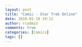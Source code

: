 ```yaml
---
layout: post
title: "Comic - Star Trek Online"
date: 2010-02-10 19:12
author: rcadmin
comments: true
categories: [Comics]
tags: []
---
```

<a href="http://bitsmack.com/comics/2010/02/10/comic-star-trek-online/"><img src="http://dl.bitsmack.com/uploads/2010/02/201002101.jpg" alt="" title="To boldly stay home, eating more pizza rolls than anyone has ever eaten before."  class="alignnone size-full wp-image-1888" /></a>
